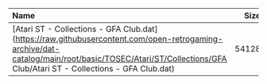 |Name|Size|
|:---|---:|
|[Atari ST - Collections - GFA Club.dat](https://raw.githubusercontent.com/open-retrogaming-archive/dat-catalog/main/root/basic/TOSEC/Atari/ST/Collections/GFA Club/Atari ST - Collections - GFA Club.dat)|54128|
